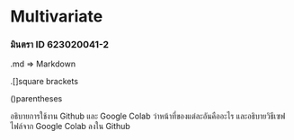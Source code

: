 # Multivariate

### มินตรา ID 623020041-2

.md => Markdown

.[]square brackets

()parentheses

อธิบายการใช้งาน Github และ Google Colab ว่าหน้าที่ของแต่ละอันคืออะไร และอธิบายวิธีเซฟไฟล์จาก Google Colab ลงใน Github
